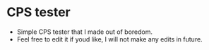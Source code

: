 # CPS tester
- Simple CPS tester that I made out of boredom.
- Feel free to edit it if youd like, I will not make any edits in future.
